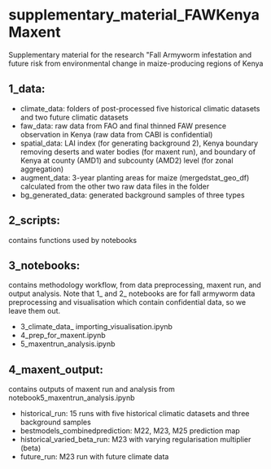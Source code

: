 # supplementary_material_FAWKenyaMaxent
Supplementary material for the research "Fall Armyworm infestation and future risk from environmental change in maize-producing regions of Kenya 

## 1_data: 
- climate_data: folders of post-processed five historical climatic datasets and two future climatic datasets
- faw_data: raw data from FAO and final thinned FAW presence observation in Kenya (raw data from CABI is confidential)
- spatial_data: LAI index (for generating background 2), Kenya boundary removing deserts and water bodies (for maxent run), and boundary of Kenya at county (AMD1) and subcounty (AMD2) level (for zonal aggregation)
- augment_data: 3-year planting areas for maize (mergedstat_geo_df) calculated from the other two raw data files in the folder
- bg_generated_data: generated background samples of three types
  
## 2_scripts: 
contains functions used by notebooks

## 3_notebooks: 
contains methodology workflow, from data preprocessing, maxent run, and output analysis. Note that 1_ and 2_ notebooks are for fall armyworm data preprocessing and visualisation which contain confidential data, so we leave them out.
- 3_climate_data_ importing_visualisation.ipynb
- 4_prep_for_maxent.ipynb
- 5_maxentrun_analysis.ipynb

## 4_maxent_output: 
contains outputs of maxent run and analysis from notebook5_maxentrun_analysis.ipynb
- historical_run: 15 runs with five historical climatic datasets and three background samples   
- bestmodels_combinedprediction: M22, M23, M25 prediction map
- historical_varied_beta_run: M23 with varying regularisation multiplier (beta) 
- future_run: M23 run with future climate data

